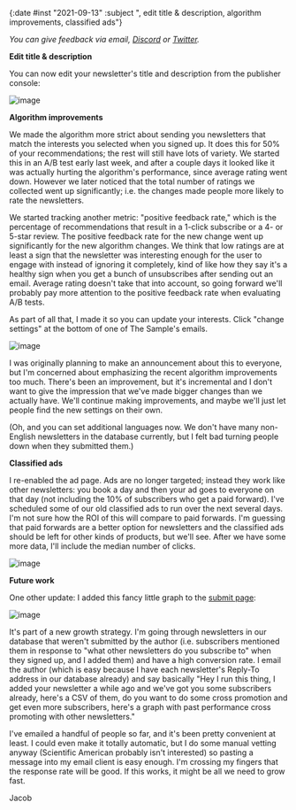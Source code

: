 {:date #inst "2021-09-13" :subject ", edit title & description, algorithm improvements, classified ads"}

*You can give feedback via email, [Discord](https://discord.gg/xAumsfVyRd) or [Twitter](https://twitter.com/the_sample_umm).*

**Edit title & description**

You can now edit your newsletter's title and description from the publisher console:

![image](https://user-images.githubusercontent.com/3696602/133164547-b6aac9d1-65f3-4751-a4d2-744dcc60772b.png)

**Algorithm improvements**

We made the algorithm more strict about sending you newsletters that match the interests you selected when you signed up. It does this for 50% of
your recommendations; the rest will still have lots of variety.
We started this in an A/B test early last week, and after a couple days it looked like it was actually hurting the algorithm's performance,
since average rating went down. However we later noticed that the total number of ratings we collected went up significantly; i.e. the changes
made people more likely to rate the newsletters.

We started tracking another metric: "positive feedback rate," which is the percentage of recommendations that result in a 1-click subscribe or a 4- or 5-star review.
The positive feedback rate for the new change went up significantly for the new algorithm changes. We think that low ratings are at least a sign that the newsletter was interesting enough for the user to engage with instead of ignoring it completely, kind of like how they say it's a healthy sign when you get a bunch of unsubscribes after sending out an email. Average rating doesn't take that into account, so going forward we'll probably pay more attention to the positive feedback rate when evaluating A/B tests.

As part of all that, I made it so you can update your interests. Click "change settings" at the bottom of one of The Sample's emails.

![image](https://user-images.githubusercontent.com/3696602/133165595-493f99e9-a6eb-4091-a9a8-f7f6d4b79c73.png)

I was originally planning to make an announcement about this to everyone, but I'm concerned about emphasizing the recent algorithm improvements too much.
There's been an improvement, but it's incremental and I don't want to give the impression that we've made bigger changes than we actually have. We'll continue making improvements, and maybe we'll just let people find the new settings on their own.

(Oh, and you can set additional languages now. We don't have many non-English newsletters in the database currently, but I felt bad turning people down when they submitted them.)

**Classified ads**

I re-enabled the ad page. Ads are no longer targeted; instead they work like other newsletters: you book a day and then your ad goes to everyone on that day (not including the 10% of subscribers who get a paid forward). I've scheduled some of our old classified ads to run over the next several days. I'm not sure how the ROI of this will compare to paid forwards. I'm guessing that paid forwards are a better option for newsletters and the classified ads should be left for other kinds of products, but we'll see. After we have some more data, I'll include the median number of clicks.

![image](https://user-images.githubusercontent.com/3696602/133165987-03fbd9ec-4c8d-4262-a99b-3e74a323dbd0.png)


**Future work**

One other update: I added this fancy little graph to the [submit page](https://thesample.ai/submit/):

![image](https://user-images.githubusercontent.com/3696602/133169361-bb4813fa-3d9b-4db0-9d6a-a3432901b7cf.png)

It's part of a new growth strategy. I'm going through newsletters in our database that weren't submitted by the author (i.e. subscribers mentioned them in
response to "what other newsletters do you subscribe to" when they signed up, and I added them) and have a high conversion rate. I email the author
(which is easy because I have each newsletter's Reply-To address in our database already) and say basically "Hey I run this thing, I added your newsletter a while ago
and we've got you some subscribers already, here's a CSV of them, do you want to do some cross promotion and get even more subscribers, here's a graph with
past performance cross promoting with other newsletters."

I've emailed a handful of people so far, and it's been pretty convenient at least. I could even make it totally automatic, but I do some manual vetting anyway (Scientific American probably isn't interested) so pasting a message into my email client is easy enough. I'm crossing my fingers that the response rate will be good. If this works, it might be all we need to grow fast.

Jacob
